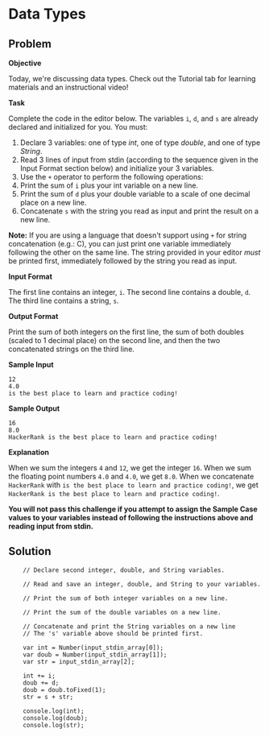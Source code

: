 # Data Types

## Problem

**Objective** 

Today, we're discussing data types. Check out the Tutorial tab for learning materials and an instructional video!

**Task**

Complete the code in the editor below. The variables `i`, `d`, and `s` are already declared and initialized for you. You must:

1. Declare 3 variables: one of type *int*, one of type *double*, and one of type *String*.
2. Read 3 lines of input from stdin (according to the sequence given in the Input Format section below) and initialize your 3 variables.
3. Use the `+` operator to perform the following operations: 
  1. Print the sum of `i` plus your int variable on a new line.
  2. Print the sum of `d` plus your double variable to a scale of one decimal place on a new line.
  3. Concatenate `s` with the string you read as input and print the result on a new line.

**Note:** If you are using a language that doesn't support using `+` for string concatenation (e.g.: C), you can just print one variable immediately following the other on the same line. The string provided in your editor *must* be printed first, immediately followed by the string you read as input.

**Input Format**

The first line contains an integer, `i`. 
The second line contains a double, `d`. 
The third line contains a string, `s`.

**Output Format**

Print the sum of both integers on the first line, the sum of both doubles (scaled to 1 decimal place) on the second line, and then the two concatenated strings on the third line.

**Sample Input**

```
12
4.0
is the best place to learn and practice coding!
```

**Sample Output**

```
16
8.0
HackerRank is the best place to learn and practice coding!
```

**Explanation**

When we sum the integers `4` and `12`, we get the integer `16`. 
When we sum the floating point numbers `4.0` and `4.0`, we get `8.0`. 
When we concatenate `HackerRank` with `is the best place to learn and practice coding!`, we get `HackerRank is the best place to learn and practice coding!`.

**You will not pass this challenge if you attempt to assign the Sample Case values to your variables instead of following the instructions above and reading input from stdin.**

## Solution

```
    // Declare second integer, double, and String variables.

    // Read and save an integer, double, and String to your variables.

    // Print the sum of both integer variables on a new line.

    // Print the sum of the double variables on a new line.

    // Concatenate and print the String variables on a new line
    // The 's' variable above should be printed first.

    var int = Number(input_stdin_array[0]);
    var doub = Number(input_stdin_array[1]);
    var str = input_stdin_array[2];

    int += i;
    doub += d;
    doub = doub.toFixed(1);
    str = s + str;

    console.log(int);
    console.log(doub);
    console.log(str);
```